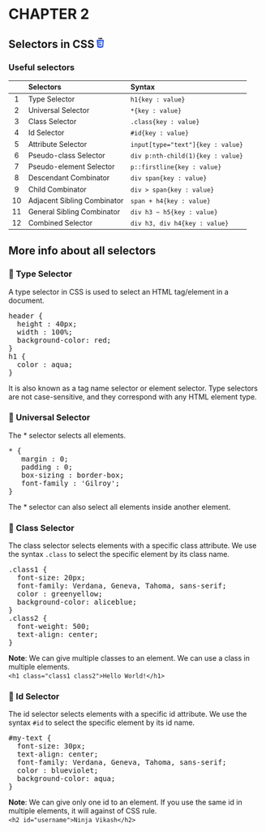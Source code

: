 # CHAPTER 2
## Selectors in CSS <img src="https://github.com/Ninja-Vikash/Assets/blob/main/Asset%20Icon/cssLogo.png" height="20px">

### Useful selectors
|  | Selectors | Syntax |
|:---:|:---|:---|
|1| Type Selector | `h1{key : value}` |
|2| Universal Selector | `*{key : value}` |
|3| Class Selector | `.class{key : value}` |
|4| Id Selector | `#id{key : value}` |
|5| Attribute Selector | `input[type="text"]{key : value}` |
|6| Pseudo-class Selector | `div p:nth-child(1){key : value}` |
|7| Pseudo-element Selector | `p::firstline{key : value}` |
|8| Descendant Combinator | `div span{key : value}` |
|9| Child Combinator | `div > span{key : value}` |
|10| Adjacent Sibling Combinator | `span + h4{key : value}` |
|11| General Sibling Combinator | `div h3 ~ h5{key : value}` |
|12| Combined Selector | `div h3, div h4{key : value}` |

## More info about all selectors
### 🔵 Type Selector
A type selector in CSS is used to select an HTML tag/element in a document.
<pre>
header {
  height : 40px;
  width : 100%;
  background-color: red;
}
h1 {
  color : aqua;
}
</pre>
It is also known as a tag name selector or element selector. Type selectors are not case-sensitive, and they correspond with any HTML element type.

### 🔵 Universal Selector
The * selector selects all elements.
<pre>
* {
   margin : 0;
   padding : 0;
   box-sizing : border-box;
   font-family : 'Gilroy';
}
</pre>
The * selector can also select all elements inside another element.

### 🔵 Class Selector
The class selector selects elements with a specific class attribute. We use the syntax `.class` to select the specific element by its class name.
<pre>
.class1 {
  font-size: 20px;
  font-family: Verdana, Geneva, Tahoma, sans-serif;
  color : greenyellow;
  background-color: aliceblue;
}
.class2 {
  font-weight: 500;
  text-align: center;
}
</pre>
**Note**: We can give multiple classes to an element. We can use a class in multiple elements.<br>
`<h1 class="class1 class2">Hello World!</h1>`

### 🔵 Id Selector
The id selector selects elements with a specific id attribute. We use the syntax `#id` to select the specific element by its id name.
<pre>
#my-text {
  font-size: 30px;
  text-align: center;
  font-family: Verdana, Geneva, Tahoma, sans-serif;
  color : blueviolet;
  background-color: aqua;
}
</pre>
**Note**: We can give only one id to an element. If you use the same id in multiple elements, it will against of CSS rule. <br>
`<h2 id="username">Ninja Vikash</h2>`

